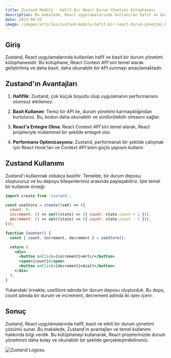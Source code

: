 ```yaml
---
title: Zustand Modülü - Hafif Bir React Durum Yönetimi Kütüphanesi
description: Bu makalede, React uygulamalarında kullanılan hafif ve basit bir durum yönetimi kütüphanesi olan Zustand'ı ele alıyoruz.
date: 2023-09-25
image: /images/articles/zustand-modulu-hafif-bir-react-durum-yonetimi-kutuphanesi.jpg
---
```


## Giriş

Zustand, React uygulamalarında kullanılan hafif ve basit bir durum yönetimi kütüphanesidir. Bu kütüphane, React Context API'sini temel alarak geliştirilmiş ve daha basit, daha okunabilir bir API sunmayı amaçlamaktadır.

## Zustand'ın Avantajları

1. **Hafiflik**: Zustand, çok küçük boyutlu olup uygulamanın performansını olumsuz etkilemez.

2. **Basit Kullanım**: Temiz bir API ile, durum yönetimi karmaşıklığından kurtuluruz. Bu, kodun daha okunabilir ve sürdürülebilir olmasını sağlar.

3. **React'a Entegre Olma**: React Context API'sini temel alarak, React projeleriyle mükemmel bir şekilde entegre olur.

4. **Performans Optimizasyonu**: Zustand, performanslı bir şekilde çalışmak için React Hook'ları ve Context API'sinin güçlü yapısını kullanır.

## Zustand Kullanımı

Zustand'ı kullanmak oldukça basittir. Temelde, bir durum deposu oluştururuz ve bu depoyu bileşenlerimiz arasında paylaşabiliriz. İşte temel bir kullanım örneği:

```jsx
import create from 'zustand';

const useStore = create((set) => ({
  count: 0,
  increment: () => set((state) => ({ count: state.count + 1 })),
  decrement: () => set((state) => ({ count: state.count - 1 })),
}));

function Counter() {
  const { count, increment, decrement } = useStore();

  return (
    <div>
      <button onClick={increment}>Artır</button>
      <span>{count}</span>
      <button onClick={decrement}>Azalt</button>
    </div>
  );
}
```

Yukarıdaki örnekte, useStore adında bir durum deposu oluşturduk. Bu depo, count adında bir durum ve increment, decrement adında iki işlev içerir.

## Sonuç

Zustand, React uygulamalarında hafif, basit ve etkili bir durum yönetimi çözümü sunar. Bu makalede, Zustand'ın avantajları ve temel kullanımı hakkında bilgi verdik. Bu kütüphaneyi kullanarak, React projelerinizde durum yönetimini daha kolay ve okunabilir bir şekilde gerçekleştirebilirsiniz.

![Zustand Logosu](https://bencan.net/images/articles/zustand-modulu-hafif-bir-react-durum-yonetimi-kutuphanesi.jpg)